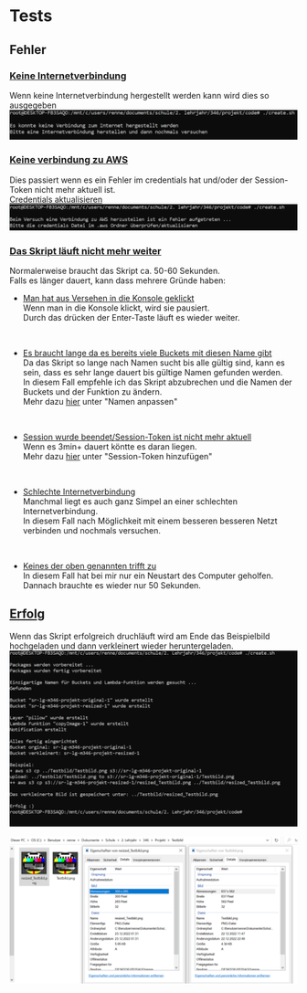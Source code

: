 # Tests

## Fehler
### <ins>Keine Internetverbindung</ins>
Wenn keine Internetverbindung hergestellt werden kann wird dies so ausgegeben
   ![](./AWS%20Bilder/No-Internet-Connection.png)

### <ins>Keine verbindung zu AWS</ins>
Dies passiert wenn es ein Fehler im credentials hat und/oder der Session-Token nicht mehr aktuell ist.<br>
[Credentials aktualisieren](./connectToAWS.md)
![](./AWS%20Bilder/No-Connection-To-AWS.png)

### <ins>Das Skript läuft nicht mehr weiter</ins>
Normalerweise braucht das Skript ca. 50-60 Sekunden.<br>
Falls es länger dauert, kann dass mehrere Gründe haben:
- <ins>Man hat aus Versehen in die Konsole geklickt</ins><br>
Wenn man in die Konsole klickt, wird sie pausiert.<br>
Durch das drücken der Enter-Taste läuft es wieder weiter.
<br>

- <ins>Es braucht lange da es bereits viele Buckets mit diesen Name gibt</ins><br>
Da das Skript so lange nach Namen sucht bis alle gültig sind, kann es sein, dass es sehr lange dauert bis gültige Namen gefunden werden.<br>
In diesem Fall empfehle ich das Skript abzubrechen und die Namen der Buckets und der Funktion zu ändern.<br>
Mehr dazu [hier](./readme.md) unter "Namen anpassen"
<br>

- <ins>Session wurde beendet/Session-Token ist nicht mehr aktuell</ins><br>
Wenn es 3min+ dauert köntte es daran liegen.<br>
Mehr dazu [hier](./connectToAWS.md) unter "Session-Token hinzufügen"
<br>

- <ins>Schlechte Internetverbindung</ins><br>
Manchmal liegt es auch ganz Simpel an einer schlechten Internetverbindung.<br>
In diesem Fall nach Möglichkeit mit einem besseren besseren Netzt verbinden und nochmals versuchen.
<br>

- <ins>Keines der oben genannten trifft zu</ins><br>
In diesem Fall hat bei mir nur ein Neustart des Computer geholfen. Dannach brauchte es wieder nur 50 Sekunden.



## <ins>Erfolg</ins>
Wenn das Skript erfolgreich druchläuft wird am Ende das Beispielbild hochgeladen und dann verkleinert wieder heruntergeladen.
![AWS Success](./AWS%20Bilder/AWS-Success.png)

![AWS Success Files](./AWS%20Bilder/AWS-Success-Files.png)